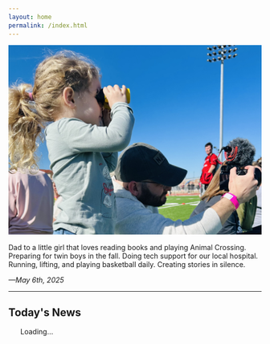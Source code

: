 ```yaml
---
layout: home
permalink: /index.html
---
```


![Now](assets/now.jpg)

Dad to a little girl that loves reading books and playing Animal Crossing. Preparing for twin boys in the fall. Doing tech support for our local hospital. Running, lifting, and playing basketball daily. Creating stories in silence. 

*—May 6th, 2025*

----

## Today's News

<ul id="news-list">Loading…</ul>

<script>
fetch("/assets/reeder.json")
  .then(res => res.json())
  .then(data => {
    const list = document.getElementById("news-list");
    list.innerHTML = "";

    const items = (data.items || []).slice(0, 5);

    items.forEach(item => {
      const li = document.createElement("li");
      const a = document.createElement("a");

      a.href = item.url || "#";
      a.textContent = item.title || "Untitled";
      a.target = "_blank";
      a.rel = "noopener noreferrer";

      li.appendChild(a);
      list.appendChild(li);
    });
  })
  .catch(err => {
    document.getElementById("news-list").innerHTML =
      `<li>Could not load news: ${err.message}</li>`;
    console.error(err);
  });
</script>
